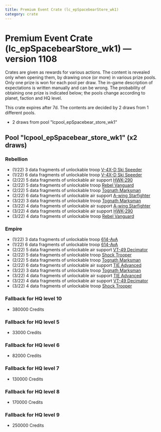 ```yaml
---
title: Premium Event Crate (lc_epSpacebearStore_wk1)
category: crate
---
```


# Premium Event Crate (lc_epSpacebearStore_wk1) — version 1108

Crates are given as rewards for various actions. The content is revealed only when opening them, by drawing once (or more) in various prize pools. Only one prize is won for each pool per draw. The in-game description of expectations is written manually and can be wrong. The probability of obtaining one prize is indicated below; the pools change according to planet, faction and HQ level.

This crate expires after 7d. The contents are decided by 2 draws from 1 different pools.
  * 2 draws from pool "lcpool_epSpacebear_store_wk1"

## Pool "lcpool_epSpacebear_store_wk1" (x2 draws)

### Rebellion

  * (1/22) 3 data fragments of unlockable troop [V-4X-D Ski Speeder](PolarShip)
  * (1/22) 6 data fragments of unlockable troop [V-4X-D Ski Speeder](PolarShip)
  * (2/22) 5 data fragments of unlockable air support [HWK-290](HWK290)
  * (2/22) 5 data fragments of unlockable troop [Rebel Vanguard](Vanguard)
  * (2/22) 5 data fragments of unlockable troop [Tognath Marksman](RebelTognath)
  * (2/22) 6 data fragments of unlockable air support [A-wing Starfighter](AWing)
  * (3/22) 3 data fragments of unlockable troop [Tognath Marksman](RebelTognath)
  * (3/22) 4 data fragments of unlockable air support [A-wing Starfighter](AWing)
  * (3/22) 4 data fragments of unlockable air support [HWK-290](HWK290)
  * (3/22) 4 data fragments of unlockable troop [Rebel Vanguard](Vanguard)

### Empire

  * (1/22) 3 data fragments of unlockable troop [614-AvA](614AVA)
  * (1/22) 6 data fragments of unlockable troop [614-AvA](614AVA)
  * (2/22) 5 data fragments of unlockable air support [VT-49 Decimator](VT49)
  * (2/22) 5 data fragments of unlockable troop [Shock Trooper](Shock)
  * (2/22) 5 data fragments of unlockable troop [Tognath Marksman](EmpireTognath)
  * (2/22) 6 data fragments of unlockable air support [TIE Advanced](TieAdvanced)
  * (3/22) 3 data fragments of unlockable troop [Tognath Marksman](EmpireTognath)
  * (3/22) 4 data fragments of unlockable air support [TIE Advanced](TieAdvanced)
  * (3/22) 4 data fragments of unlockable air support [VT-49 Decimator](VT49)
  * (3/22) 4 data fragments of unlockable troop [Shock Trooper](Shock)

### Fallback for HQ level 10

  * 380000 Credits

### Fallback for HQ level 5

  * 33000 Credits

### Fallback for HQ level 6

  * 82000 Credits

### Fallback for HQ level 7

  * 130000 Credits

### Fallback for HQ level 8

  * 170000 Credits

### Fallback for HQ level 9

  * 250000 Credits